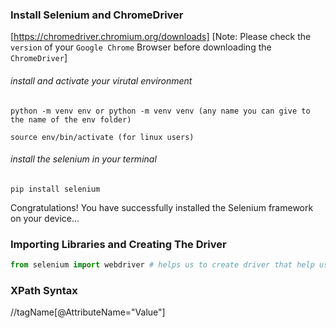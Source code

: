 ### Install Selenium and ChromeDriver

[https://chromedriver.chromium.org/downloads]
[Note: Please check the `version` of your `Google Chrome` Browser before downloading the `ChromeDriver`]

###### install and activate your virutal environment

```console
python -m venv env or python -m venv venv (any name you can give to the name of the env folder)
```

```console
source env/bin/activate (for linux users)
```

###### install the selenium in your terminal

```console
pip install selenium
```

Congratulations! You have successfully installed the Selenium framework on your device...

### Importing Libraries and Creating The Driver

```python
from selenium import webdriver # helps us to create driver that help us scrape websites
```

### XPath Syntax

//tagName[@AttributeName="Value"]
